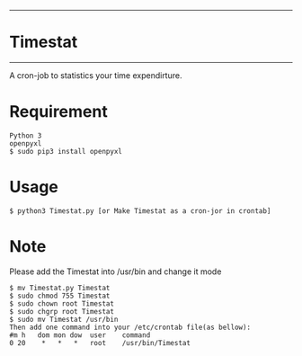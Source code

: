------------
# Timestat #
------------
A cron-job to statistics your time expendirture.

# Requirement #
	Python 3
	openpyxl
	$ sudo pip3 install openpyxl

# Usage #
    $ python3 Timestat.py [or Make Timestat as a cron-jor in crontab]


# Note #
Please add the Timestat into /usr/bin  and change it mode

    $ mv Timestat.py Timestat
    $ sudo chmod 755 Timestat
    $ sudo chown root Timestat
    $ sudo chgrp root Timestat
    $ sudo mv Timestat /usr/bin
    Then add one command into your /etc/crontab file(as bellow):
    #m h   dom mon dow  user	command 
    0 20	*	* 	*	root	/usr/bin/Timestat  
